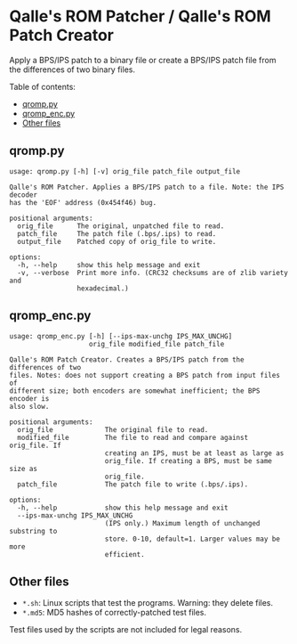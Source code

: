# Qalle's ROM Patcher / Qalle's ROM Patch Creator
Apply a BPS/IPS patch to a binary file or create a BPS/IPS patch file from the
differences of two binary files.

Table of contents:
* [qromp.py](#qromppy)
* [qromp_enc.py](#qromp_encpy)
* [Other files](#other-files)

## qromp.py
```
usage: qromp.py [-h] [-v] orig_file patch_file output_file

Qalle's ROM Patcher. Applies a BPS/IPS patch to a file. Note: the IPS decoder
has the 'EOF' address (0x454f46) bug.

positional arguments:
  orig_file      The original, unpatched file to read.
  patch_file     The patch file (.bps/.ips) to read.
  output_file    Patched copy of orig_file to write.

options:
  -h, --help     show this help message and exit
  -v, --verbose  Print more info. (CRC32 checksums are of zlib variety and
                 hexadecimal.)
```

## qromp_enc.py
```
usage: qromp_enc.py [-h] [--ips-max-unchg IPS_MAX_UNCHG]
                    orig_file modified_file patch_file

Qalle's ROM Patch Creator. Creates a BPS/IPS patch from the differences of two
files. Notes: does not support creating a BPS patch from input files of
different size; both encoders are somewhat inefficient; the BPS encoder is
also slow.

positional arguments:
  orig_file             The original file to read.
  modified_file         The file to read and compare against orig_file. If
                        creating an IPS, must be at least as large as
                        orig_file. If creating a BPS, must be same size as
                        orig_file.
  patch_file            The patch file to write (.bps/.ips).

options:
  -h, --help            show this help message and exit
  --ips-max-unchg IPS_MAX_UNCHG
                        (IPS only.) Maximum length of unchanged substring to
                        store. 0-10, default=1. Larger values may be more
                        efficient.
```

## Other files
* `*.sh`: Linux scripts that test the programs. Warning: they delete files.
* `*.md5`: MD5 hashes of correctly-patched test files.

Test files used by the scripts are not included for legal reasons.

